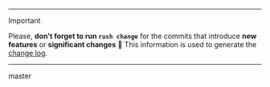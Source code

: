 <!--
Description of changes.
-->

---

> [!IMPORTANT]
> Please, **don't forget to run `rush change`** for the commits that introduce **new features** or **significant changes** 🙏 This information is used to generate the [change log](https://github.com/gooddata/gooddata-ui-sdk/blob/master/libs/sdk-ui-all/CHANGELOG.md).

---

master
